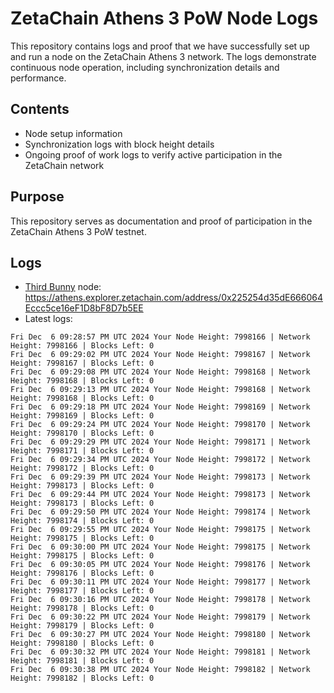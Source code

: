 # ZetaChain Athens 3 PoW Node Logs
This repository contains logs and proof that we have successfully set up and run a node on the ZetaChain Athens 3 network. The logs demonstrate continuous node operation, including synchronization details and performance.

## Contents
- Node setup information
- Synchronization logs with block height details
- Ongoing proof of work logs to verify active participation in the ZetaChain network

## Purpose
This repository serves as documentation and proof of participation in the ZetaChain Athens 3 PoW testnet.

## Logs

- [Third Bunny](https://thirdbunny.xyz/) node: https://athens.explorer.zetachain.com/address/0x225254d35dE666064Eccc5ce16eF1D8bF8D7b5EE
- Latest logs:
```
Fri Dec  6 09:28:57 PM UTC 2024 Your Node Height: 7998166 | Network Height: 7998166 | Blocks Left: 0
Fri Dec  6 09:29:02 PM UTC 2024 Your Node Height: 7998167 | Network Height: 7998167 | Blocks Left: 0
Fri Dec  6 09:29:08 PM UTC 2024 Your Node Height: 7998168 | Network Height: 7998168 | Blocks Left: 0
Fri Dec  6 09:29:13 PM UTC 2024 Your Node Height: 7998168 | Network Height: 7998168 | Blocks Left: 0
Fri Dec  6 09:29:18 PM UTC 2024 Your Node Height: 7998169 | Network Height: 7998169 | Blocks Left: 0
Fri Dec  6 09:29:24 PM UTC 2024 Your Node Height: 7998170 | Network Height: 7998170 | Blocks Left: 0
Fri Dec  6 09:29:29 PM UTC 2024 Your Node Height: 7998171 | Network Height: 7998171 | Blocks Left: 0
Fri Dec  6 09:29:34 PM UTC 2024 Your Node Height: 7998172 | Network Height: 7998172 | Blocks Left: 0
Fri Dec  6 09:29:39 PM UTC 2024 Your Node Height: 7998173 | Network Height: 7998173 | Blocks Left: 0
Fri Dec  6 09:29:44 PM UTC 2024 Your Node Height: 7998173 | Network Height: 7998173 | Blocks Left: 0
Fri Dec  6 09:29:50 PM UTC 2024 Your Node Height: 7998174 | Network Height: 7998174 | Blocks Left: 0
Fri Dec  6 09:29:55 PM UTC 2024 Your Node Height: 7998175 | Network Height: 7998175 | Blocks Left: 0
Fri Dec  6 09:30:00 PM UTC 2024 Your Node Height: 7998175 | Network Height: 7998175 | Blocks Left: 0
Fri Dec  6 09:30:05 PM UTC 2024 Your Node Height: 7998176 | Network Height: 7998176 | Blocks Left: 0
Fri Dec  6 09:30:11 PM UTC 2024 Your Node Height: 7998177 | Network Height: 7998177 | Blocks Left: 0
Fri Dec  6 09:30:16 PM UTC 2024 Your Node Height: 7998178 | Network Height: 7998178 | Blocks Left: 0
Fri Dec  6 09:30:22 PM UTC 2024 Your Node Height: 7998179 | Network Height: 7998179 | Blocks Left: 0
Fri Dec  6 09:30:27 PM UTC 2024 Your Node Height: 7998180 | Network Height: 7998180 | Blocks Left: 0
Fri Dec  6 09:30:32 PM UTC 2024 Your Node Height: 7998181 | Network Height: 7998181 | Blocks Left: 0
Fri Dec  6 09:30:38 PM UTC 2024 Your Node Height: 7998182 | Network Height: 7998182 | Blocks Left: 0
```
